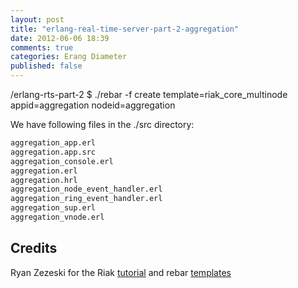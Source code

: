 ```yaml
---
layout: post
title: "erlang-real-time-server-part-2-aggregation"
date: 2012-06-06 18:39
comments: true
categories: Erang Diameter
published: false
---
```



/erlang-rts-part-2 $ ./rebar -f create template=riak_core_multinode appid=aggregation nodeid=aggregation


We have following files in the ./src directory:

``` bash
aggregation_app.erl
aggregation.app.src
aggregation_console.erl
aggregation.erl
aggregation.hrl
aggregation_node_event_handler.erl
aggregation_ring_event_handler.erl
aggregation_sup.erl
aggregation_vnode.erl
```


Credits
---------

Ryan Zezeski for the Riak [tutorial](https://github.com/rzezeski/try-try-try) and rebar [templates](https://github.com/rzezeski/rebar_riak_core) 